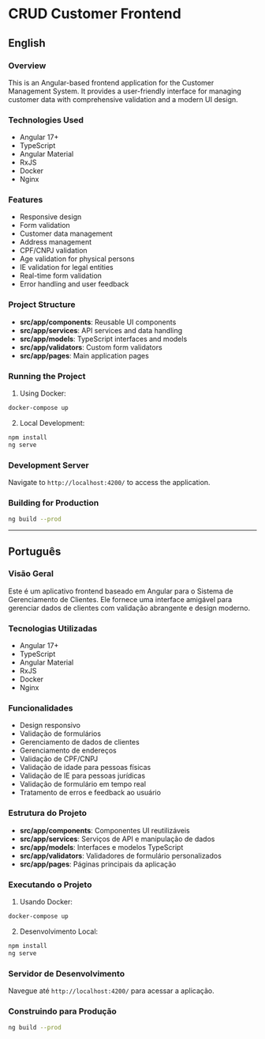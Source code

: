 # CRUD Customer Frontend

## English

### Overview
This is an Angular-based frontend application for the Customer Management System. It provides a user-friendly interface for managing customer data with comprehensive validation and a modern UI design.

### Technologies Used
- Angular 17+
- TypeScript
- Angular Material
- RxJS
- Docker
- Nginx

### Features
- Responsive design
- Form validation
- Customer data management
- Address management
- CPF/CNPJ validation
- Age validation for physical persons
- IE validation for legal entities
- Real-time form validation
- Error handling and user feedback

### Project Structure
- **src/app/components**: Reusable UI components
- **src/app/services**: API services and data handling
- **src/app/models**: TypeScript interfaces and models
- **src/app/validators**: Custom form validators
- **src/app/pages**: Main application pages

### Running the Project
1. Using Docker:
```bash
docker-compose up
```

2. Local Development:
```bash
npm install
ng serve
```

### Development Server
Navigate to `http://localhost:4200/` to access the application.

### Building for Production
```bash
ng build --prod
```

---

## Português

### Visão Geral
Este é um aplicativo frontend baseado em Angular para o Sistema de Gerenciamento de Clientes. Ele fornece uma interface amigável para gerenciar dados de clientes com validação abrangente e design moderno.

### Tecnologias Utilizadas
- Angular 17+
- TypeScript
- Angular Material
- RxJS
- Docker
- Nginx

### Funcionalidades
- Design responsivo
- Validação de formulários
- Gerenciamento de dados de clientes
- Gerenciamento de endereços
- Validação de CPF/CNPJ
- Validação de idade para pessoas físicas
- Validação de IE para pessoas jurídicas
- Validação de formulário em tempo real
- Tratamento de erros e feedback ao usuário

### Estrutura do Projeto
- **src/app/components**: Componentes UI reutilizáveis
- **src/app/services**: Serviços de API e manipulação de dados
- **src/app/models**: Interfaces e modelos TypeScript
- **src/app/validators**: Validadores de formulário personalizados
- **src/app/pages**: Páginas principais da aplicação

### Executando o Projeto
1. Usando Docker:
```bash
docker-compose up
```

2. Desenvolvimento Local:
```bash
npm install
ng serve
```

### Servidor de Desenvolvimento
Navegue até `http://localhost:4200/` para acessar a aplicação.

### Construindo para Produção
```bash
ng build --prod
```
